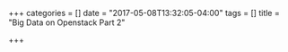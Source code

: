 +++
categories = []
date = "2017-05-08T13:32:05-04:00"
tags = []
title = "Big Data on Openstack Part 2"

+++
